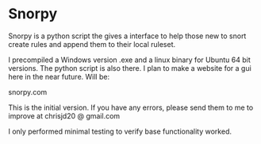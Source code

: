 # Snorpy
Snorpy is a python script the gives a interface to help those new to snort create rules and append them to their local ruleset.


I precompiled a Windows version .exe and a linux binary for Ubuntu 64 bit versions. The python script is also there. I plan to make a website for a gui here in the near future. Will be:

snorpy.com


This is the initial version. If you have any errors, please send them to me to improve at chrisjd20 @ gmail.com

I only performed minimal testing to verify base functionality worked.
